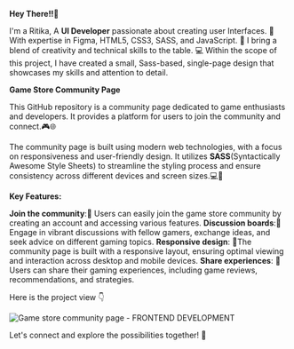 **Hey There!!👋**

I'm a Ritika,
A **UI Developer** passionate about creating user Interfaces.
🌟 With expertise in Figma, HTML5, CSS3, SASS, and JavaScript.
🎨 I bring a blend of creativity and technical skills to the table.
💻 Within the scope of this project, I have created a small, Sass-based,
single-page design that showcases my skills and attention to detail.


**Game Store Community Page**

This GitHub repository is a community page dedicated to game enthusiasts and developers. 
It provides a platform for users to join the community and connect.🎮🌐

The community page is built using modern web technologies, with a focus on responsiveness 
and user-friendly design. It utilizes **SASS**(Syntactically Awesome Style Sheets) to streamline
the styling process and ensure consistency across different devices and screen sizes.💻📱

**Key Features:**

**Join the community**:🤝 Users can easily join the game store community by creating an account and accessing various features.
**Discussion boards**:💬Engage in vibrant discussions with fellow gamers, exchange ideas, and seek advice on different gaming topics.
**Responsive design**: 📱The community page is built with a responsive layout, ensuring optimal viewing and interaction across desktop 
and mobile devices.
**Share experiences**: 📢 Users can share their gaming experiences, including game reviews, recommendations, and strategies.


Here is the project view 👇

![Game store community page - FRONTEND DEVELOPMENT](https://github.com/RITIKA1277/game-community/assets/102233221/e23c5f52-9cff-4818-82ac-4b8499436a9a)

Let's connect and explore the possibilities together! 🚀





